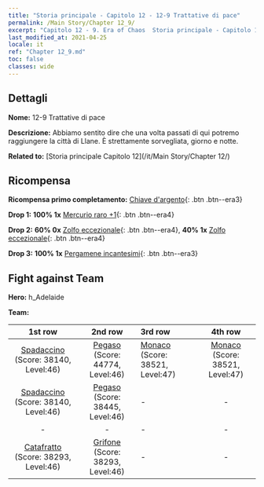 ```yaml
---
title: "Storia principale - Capitolo 12 - 12-9 Trattative di pace"
permalink: /Main Story/Chapter 12_9/
excerpt: "Capitolo 12 - 9. Era of Chaos  Storia principale - Capitolo 12_9. 12-9 Trattative di pace"
last_modified_at: 2021-04-25
locale: it
ref: "Chapter 12_9.md"
toc: false
classes: wide
---
```


## Dettagli

 **Nome:** 12-9 Trattative di pace

 **Descrizione:** Abbiamo sentito dire che una volta passati di qui potremo raggiungere la città di Llane. È strettamente sorvegliata, giorno e notte.

 **Related to:** [Storia principale Capitolo 12](/it/Main Story/Chapter 12/)

## Ricompensa

 **Ricompensa primo completamento:** [Chiave d'argento](/ItemsIT/con_693/){: .btn .btn--era3}

 **Drop 1:** **100% 1x** [Mercurio raro +1](/ItemsIT/mat_42/){: .btn .btn--era4}

 **Drop 2:** **60% 0x** [Zolfo eccezionale](/ItemsIT/mat_36/){: .btn .btn--era4}, **40% 1x** [Zolfo eccezionale](/ItemsIT/mat_36/){: .btn .btn--era4}

 **Drop 3:** **100% 1x** [Pergamene incantesimi](/ItemsIT/con_694/){: .btn .btn--era3}


## Fight against Team
 **Hero:** h_Adelaide

 **Team:**


  | 1st row | 2nd row | 3rd row | 4th row |
  |:----:|:----:|:----|:----:|
  | [Spadaccino](/it/units/Swordsman/) (Score: 38140, Level:46)  | [Pegaso](/it/units/Pegasus/) (Score: 44774, Level:46)  | [Monaco](/it/units/Monk/) (Score: 38521, Level:47)  | [Monaco](/it/units/Monk/) (Score: 38521, Level:47)  |
  | [Spadaccino](/it/units/Swordsman/) (Score: 38140, Level:46)  | [Pegaso](/it/units/Pegasus/) (Score: 38445, Level:46)  | - | - |
  | - | - | - | - |
  | [Catafratto](/it/units/Cavalier/) (Score: 38293, Level:46)  | [Grifone](/it/units/Griffin/) (Score: 38293, Level:46)  | - | - |


